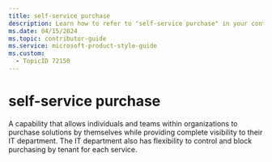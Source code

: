 ```yaml
---
title: self-service purchase
description: Learn how to refer to "self-service purchase" in your content.
ms.date: 04/15/2024
ms.topic: contributor-guide
ms.service: microsoft-product-style-guide
ms.custom:
  - TopicID 72150
---
```



# self-service purchase

A capability that allows individuals and teams within organizations to purchase solutions by themselves while providing complete visibility to their IT department. The IT department also has flexibility to control and block purchasing by tenant for each service.

